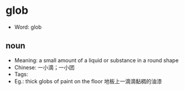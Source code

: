 # glob

- Word: glob

## noun

- Meaning: a small amount of a liquid or substance in a round shape
- Chinese: 一小滴；一小团
- Tags: 
- Eg.: thick globs of paint on the floor 地板上一滴滴黏稠的油漆

